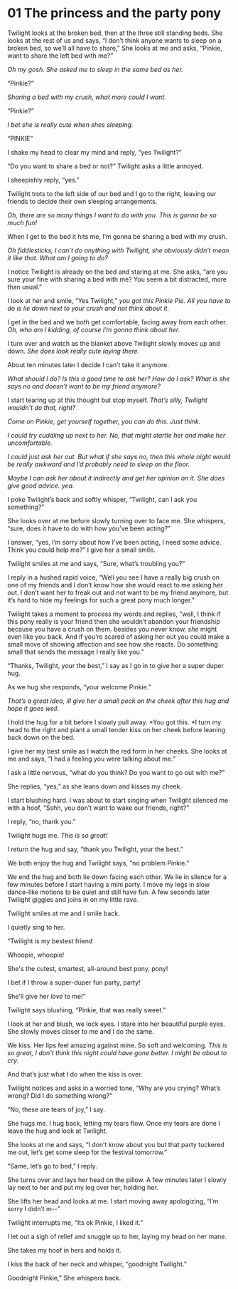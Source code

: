 # 01 The princess and the party pony

Twilight looks at the broken bed, then at the three still standing beds. She looks at the rest of us and says, “I don’t think anyone wants to sleep on a broken bed, so we’ll all have to share,” She looks at me and asks, “Pinkie, want to share the left bed with me?”

*Oh my gosh. She asked me to sleep in the same bed as her.*

“Pinkie?”

*Sharing a bed with my crush, what more could I want.*

“Pinkie?”

*I bet she is really cute when shes sleeping.*

“PINKIE”

I shake my head to clear my mind and reply, “yes Twilight?”

“Do you want to share a bed or not?” Twilight asks a little annoyed.

I sheepishly reply, “yes.”

Twilight trots to the left side of our bed and I go to the right, leaving our friends to decide their own sleeping arrangements.

*Oh, there are so many things I want to do with you. This is gonna be so much fun!*

When I get to the bed it hits me, I’m gonna be sharing a bed with my crush.

*Oh fiddlesticks, I can’t do anything with Twilight, she obviously didn’t mean it like that. What am I going to do?*

I notice Twilight is already on the bed and staring at me. She asks, “are you sure your fine with sharing a bed with me? You seem a bit distracted, more than usual.”

I look at her and smile, “Yes Twilight,” *you got this Pinkie Pie. All you have to do is lie down next to your crush and not think about it.*

I get in the bed and we both get comfortable, facing away from each other. *Oh, who am I kidding, of course I’m gonna think about her.*

I turn over and watch as the blanket above Twilight slowly moves up and down. *She does look really cute laying there.*

About ten minutes later I decide I can’t take it anymore.

*What should I do? Is this a good time to ask her? How do I ask? What is she says no and doesn’t want to be my friend anymore?*

I start tearing up at this thought but stop myself. *That’s silly, Twilight wouldn’t do that, right?*

*Come on Pinkie, get yourself together, you can do this. Just think.*

*I could try cuddling up next to her. No, that might startle her and make her uncomfortable.*

*I could just ask her out. But what if she says no, then this whole night would be really awkward and I’d probably need to sleep on the floor.*

*Maybe I can ask her about it indirectly and get her opinion on it. She does give good advice. yea.*

I poke Twilight’s back and softly whisper, “Twilight, can I ask you something?”

She looks over at me before slowly turning over to face me. She whispers, “sure, does it have to do with how you’ve been acting?”

I answer, “yes, I’m sorry about how I’ve been acting, I need some advice. Think you could help me?” I give her a small smile.

Twilight smiles at me and says, “Sure, what’s troubling you?”

I reply in a hushed rapid voice, “Well you see I have a really big crush on one of my friends and I don’t know how she would react to me asking her out. I don’t want her to freak out and not want to be my friend anymore, but it’s hard to hide my feelings for such a great pony much longer.”

Twilight takes a moment to process my words and replies, “well, I think if this pony really is your friend then she wouldn’t abandon your friendship because you have a crush on them. besides you never know, *she* might even like you back. And if you’re scared of asking her out you could make a small move of showing affection and see how she reacts. Do something small that sends the message I really like you.”

“Thanks, Twilight, your the best,” I say as I go in to give her a super duper hug.

As we hug she responds, “your welcome Pinkie.”

*That’s a great idea, ill give her a small peck on the cheek after this hug and hope it goes well.*

I hold the hug for a bit before I slowly pull away. *You got this. *I turn my head to the right and plant a small tender kiss on her cheek before leaning back down on the bed.

I give her my best smile as I watch the red form in her cheeks. She looks at me and says, “I had a feeling you were talking about me.”

I ask a little nervous, “what do you think? Do you want to go out with me?”

She replies, “yes,” as she leans down and kisses my cheek.

I start blushing hard. I was about to start singing when Twilight silenced me with a hoof, “Sshh, you don’t want to wake our friends, right?”

I reply, “no, thank you.”

Twilight hugs me. *This is so great!*

I return the hug and say, “thank you Twilight, your the best.”

We both enjoy the hug and Twilight says, “no problem Pinkie.”

We end the hug and both lie down facing each other. We lie in silence for a few minutes before I start having a mini party. I move my legs in slow dance-like motions to be quiet and still have fun. A few seconds later Twilight giggles and joins in on my little rave.

Twilight smiles at me and I smile back.

I quietly sing to her.

“Twilight is my bestest friend

Whoopie, whoopie!

She's the cutest, smartest, all-around best pony, pony!

I bet if I throw a super-duper fun party, party!

She'll give her *love* to me!”

Twilight says blushing, “Pinkie, that was really sweet.”

I look at her and blush, we lock eyes. I stare into her beautiful purple eyes. She slowly moves closer to me and I do the same.

We kiss. Her lips feel amazing against mine. So soft and welcoming. *This is so great, I don’t think this night could have gone better. I might be about to cry.*

And that’s just what I do when the kiss is over.

Twilight notices and asks in a worried tone, “Why are you crying? What’s wrong? Did I do something wrong?”

“No, these are tears of joy,” I say.

She hugs me. I hug back, letting my tears flow. Once my tears are done I leave the hug and look at Twilight.

She looks at me and says, “I don’t know about you but that party tuckered me out, let’s get some sleep for the festival tomorrow.”

“Same, let’s go to bed,” I reply.

She turns over and lays her head on the pillow. A few minutes later I slowly lay next to her and put my leg over her, holding her.

She lifts her head and looks at me. I start moving away apologizing, “I’m sorry I didn’t m--”

Twilight interrupts me, “Its ok Pinkie, I liked it.”

I let out a sigh of relief and snuggle up to her, laying my head on her mane.

She takes my hoof in hers and holds it.

I kiss the back of her neck and whisper, “goodnight Twilight.”

Goodnight Pinkie,” She whispers back.
